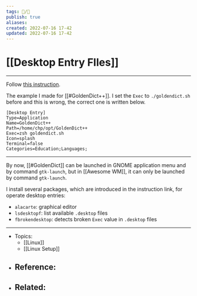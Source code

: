 ```yaml
---
tags: 📝️/🌱️
publish: true
aliases: 
created: 2022-07-16 17-42
updated: 2022-07-16 17-42
---
```


# [[Desktop Entry FIles]]

---

Follow [this instruction](https://wiki.archlinux.org/title/Desktop_entries).

The example I made for [[#GoldenDict++]]. I set the `Exec` to `./goldendict.sh` before and this is wrong, the correct one is written below.

```shell
[Desktop Entry]
Type=Application
Name=GoldenDict++
Path=/home/chp/opt/GoldenDict++
Exec=zsh goldendict.sh
Icon=splash
Terminal=false
Categories=Education;Languages;
```
---

By now, [[#GoldenDict]] can be launched in GNOME application menu and by command `gtk-launch`, but in [[Awesome WM]], it can only be launched by command `gtk-launch`.

I install several packages, which are introduced in the instruction link, for operate desktop entries:
- `alacarte`: graphical editor
- `lsdesktopf`: list available `.desktop` files
- `fbrokendesktop`: detects broken `Exec` value in `.desktop` files

---

- Topics: 
	- [[Linux]]
	- [[Linux Setup]]
- Reference:
	- 
- Related:
	- 
